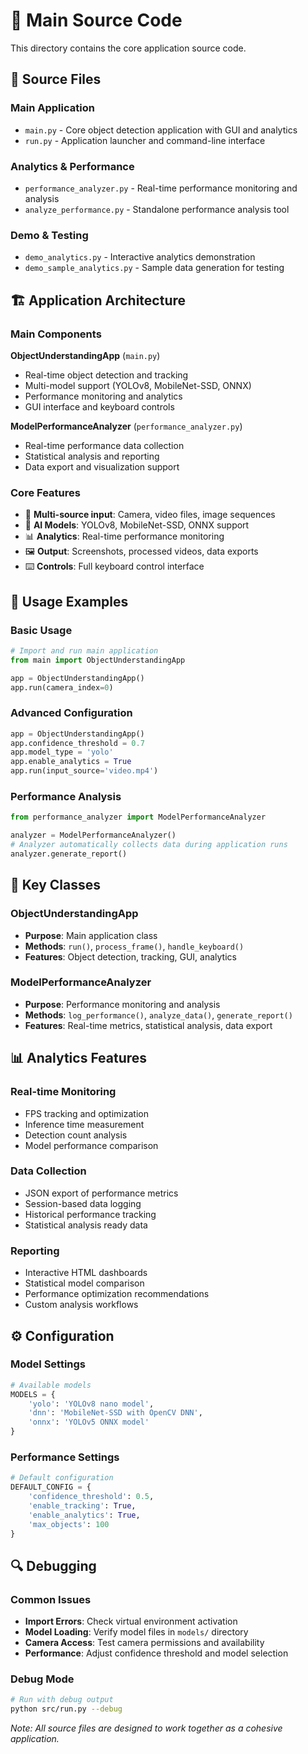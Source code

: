 # 💾 Main Source Code

This directory contains the core application source code.

## 📁 Source Files

### Main Application
- `main.py` - Core object detection application with GUI and analytics
- `run.py` - Application launcher and command-line interface

### Analytics & Performance
- `performance_analyzer.py` - Real-time performance monitoring and analysis
- `analyze_performance.py` - Standalone performance analysis tool

### Demo & Testing
- `demo_analytics.py` - Interactive analytics demonstration
- `demo_sample_analytics.py` - Sample data generation for testing

## 🏗️ Application Architecture

### Main Components

**ObjectUnderstandingApp** (`main.py`)
- Real-time object detection and tracking
- Multi-model support (YOLOv8, MobileNet-SSD, ONNX)
- Performance monitoring and analytics
- GUI interface and keyboard controls

**ModelPerformanceAnalyzer** (`performance_analyzer.py`)
- Real-time performance data collection
- Statistical analysis and reporting
- Data export and visualization support

### Core Features
- 🎥 **Multi-source input**: Camera, video files, image sequences
- 🤖 **AI Models**: YOLOv8, MobileNet-SSD, ONNX support
- 📊 **Analytics**: Real-time performance monitoring
- 🖼️ **Output**: Screenshots, processed videos, data exports
- ⌨️ **Controls**: Full keyboard control interface

## 🚀 Usage Examples

### Basic Usage
```python
# Import and run main application
from main import ObjectUnderstandingApp

app = ObjectUnderstandingApp()
app.run(camera_index=0)
```

### Advanced Configuration
```python
app = ObjectUnderstandingApp()
app.confidence_threshold = 0.7
app.model_type = 'yolo'
app.enable_analytics = True
app.run(input_source='video.mp4')
```

### Performance Analysis
```python
from performance_analyzer import ModelPerformanceAnalyzer

analyzer = ModelPerformanceAnalyzer()
# Analyzer automatically collects data during application runs
analyzer.generate_report()
```

## 🔧 Key Classes

### ObjectUnderstandingApp
- **Purpose**: Main application class
- **Methods**: `run()`, `process_frame()`, `handle_keyboard()`
- **Features**: Object detection, tracking, GUI, analytics

### ModelPerformanceAnalyzer  
- **Purpose**: Performance monitoring and analysis
- **Methods**: `log_performance()`, `analyze_data()`, `generate_report()`
- **Features**: Real-time metrics, statistical analysis, data export

## 📊 Analytics Features

### Real-time Monitoring
- FPS tracking and optimization
- Inference time measurement  
- Detection count analysis
- Model performance comparison

### Data Collection
- JSON export of performance metrics
- Session-based data logging
- Historical performance tracking
- Statistical analysis ready data

### Reporting
- Interactive HTML dashboards
- Statistical model comparison
- Performance optimization recommendations
- Custom analysis workflows

## ⚙️ Configuration

### Model Settings
```python
# Available models
MODELS = {
    'yolo': 'YOLOv8 nano model',
    'dnn': 'MobileNet-SSD with OpenCV DNN',
    'onnx': 'YOLOv5 ONNX model'
}
```

### Performance Settings
```python
# Default configuration
DEFAULT_CONFIG = {
    'confidence_threshold': 0.5,
    'enable_tracking': True,
    'enable_analytics': True,
    'max_objects': 100
}
```

## 🔍 Debugging

### Common Issues
- **Import Errors**: Check virtual environment activation
- **Model Loading**: Verify model files in `models/` directory
- **Camera Access**: Test camera permissions and availability
- **Performance**: Adjust confidence threshold and model selection

### Debug Mode
```bash
# Run with debug output
python src/run.py --debug
```

*Note: All source files are designed to work together as a cohesive application.*

